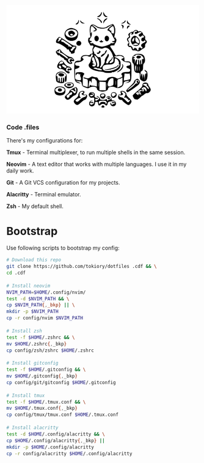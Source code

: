 <p align="center">
    <img width="700" src="./docs/logo.svg" />
    <h3>Code .files</h3>
</p>

There's my configurations for:

**Tmux** - Terminal multiplexer, to run multiple shells in the same session.

**Neovim** - A text editor that works with multiple languages. I use it in my daily work.

**Git** - A Git VCS configuration for my projects.

**Alacritty** - Terminal emulator.

**Zsh** - My default shell.

# Bootstrap
Use following scripts to bootstrap my config:

```zsh
# Download this repo
git clone https://github.com/tokiory/dotfiles .cdf && \
cd .cdf

# Install neovim
NVIM_PATH=$HOME/.config/nvim/
test -d $NVIM_PATH && \
cp $NVIM_PATH{,_bkp} || \
mkdir -p $NVIM_PATH
cp -r config/nvim $NVIM_PATH

# Install zsh
test -f $HOME/.zshrc && \
mv $HOME/.zshrc{,_bkp}
cp config/zsh/zshrc $HOME/.zshrc

# Install gitconfig
test -f $HOME/.gitconfig && \
mv $HOME/.gitconfig{,_bkp}
cp config/git/gitconfig $HOME/.gitconfig

# Install tmux
test -f $HOME/.tmux.conf && \
mv $HOME/.tmux.conf{,_bkp}
cp config/tmux/tmux.conf $HOME/.tmux.conf

# Install alacritty
test -d $HOME/.config/alacritty && \
cp $HOME/.config/alacritty{,_bkp} ||
mkdir -p $HOME/.config/alacritty
cp -r config/alacritty $HOME/.config/alacritty
```

